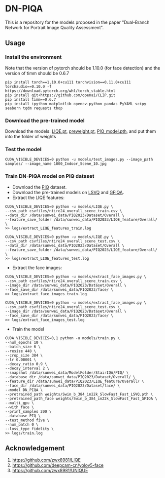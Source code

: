 # DN-PIQA
This is a repository for the models proposed in the paper "Dual-Branch Network for Portrait Image Quality Assessment".

## Usage
### Install the environment 
Note that the version of pytorch should be 1.10.0 (for face detection) and the version of timm should be 0.6.7
```
pip install torch==1.10.0+cu111 torchvision==0.11.0+cu111 torchaudio==0.10.0 -f https://download.pytorch.org/whl/torch_stable.html
pip install git+https://github.com/openai/CLIP.git
pip install timm==0.6.7
pip install ipython matplotlib opencv-python pandas PyYAML scipy seaborn tqdm requests thop
```

### Download the pre-trained model
Download the models: [LIQE.pt](https://drive.google.com/file/d/1jEG9IwyqJqplUtCrR49MjVEswPXA9V6S/view?usp=sharing), [preweight.pt](https://drive.google.com/file/d/1MvB55XoWpI6iQHTv8K4kzxuq5gtrbYNw/view?usp=sharing), [PIQ_model.pth](https://drive.google.com/file/d/1y3T8DCwhYZtLN_QrN70qE8yZ1r8Bi-dG/view?usp=sharing), and put them into the folder of weights


### Test the model
```
CUDA_VISIBLE_DEVICES=0 python -u models/test_images.py --image_path samples/ --image_name 1000_Indoor_Scene_10.jpg
```

### Train DN-PIQA model on PIQ dataset
- Download the [PIQ](https://corp.dxomark.com/data-base-piq23/) dataset.
- Download the pre-trained models on [LSVQ](https://drive.google.com/file/d/1jgzVV0sil0kGhhHIV0RLr6YoDZNp7LNi/view?usp=sharing) and [GFIQA](https://drive.google.com/file/d/18KNadKCEOyQ31xqtGm_uvhMoCVM5NVss/view?usp=sharing).
- Extract the LIQE features:
```
CUDA_VISIBLE_DEVICES=0 python -u models/LIQE.py \
--csv_path csvfiles/ntire24_overall_scene_train.csv \
--data_dir /data/sunwei_data/PIQ2023/Dataset/Overall \
--feature_save_folder /data/sunwei_data/PIQ2023/LIQE_feature/Overall/ \
>> logs/extract_LIQE_features_train.log

CUDA_VISIBLE_DEVICES=0 python -u models/LIQE.py \
--csv_path csvfiles/ntire24_overall_scene_test.csv \
--data_dir /data/sunwei_data/PIQ2023/Dataset/Overall \
--feature_save_folder /data/sunwei_data/PIQ2023/LIQE_feature/Overall/ \
>> logs/extract_LIQE_features_test.log
```

- Extract the face images:
```
CUDA_VISIBLE_DEVICES=0 python -u models/extract_face_images.py \
--csv_path csvfiles/ntire24_overall_scene_train.csv \
--image_dir /data/sunwei_data/PIQ2023/Dataset/Overall \
--face_save_dir /data/sunwei_data/PIQ2023/face/ \
>> logs/extract_face_images_train.log

CUDA_VISIBLE_DEVICES=0 python -u models/extract_face_images.py \
--csv_path csvfiles/ntire24_overall_scene_test.csv \
--image_dir /data/sunwei_data/PIQ2023/Dataset/Overall \
--face_save_dir /data/sunwei_data/PIQ2023/face/ \
>> logs/extract_face_images_test.log
```






- Train the model
```
CUDA_VISIBLE_DEVICES=0,1 python -u models/train.py \
--num_epochs 10 \
--batch_size 6 \
--resize 448 \
--crop_size 384 \
--lr 0.00001 \
--decay_ratio 0.9 \
--decay_interval 2 \
--snapshot /data/sunwei_data/ModelFolder/StairIQA/PIQ/ \
--database_dir /data/sunwei_data/PIQ2023/Dataset/Overall/ \
--feature_dir /data/sunwei_data/PIQ2023/LIQE_feature/Overall/ \
--face_dir /data/sunwei_data/PIQ2023/Dataset/face/ \
--model DN_PIQA \
--pretrained_path weights/Swin_b_384_in22k_SlowFast_Fast_LSVQ.pth \
--pretrained_path_face weights/Swin_b_384_in22k_SlowFast_Fast_GFIQA \
--multi_gpu \
--with_face \
--print_samples 200 \
--database PIQ \
--test_method five \
--num_patch 0 \
--loss_type fidelity \
>> logs/train.log
```


## Acknowledgement

1. <https://github.com/zwx8981/LIQE>
2. <https://github.com/deepcam-cn/yolov5-face>
3. <https://github.com/zwx8981/UNIQUE>